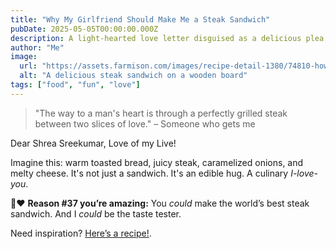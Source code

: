 ```yaml
---
title: "Why My Girlfriend Should Make Me a Steak Sandwich"
pubDate: 2025-05-05T00:00:00.000Z
description: A light-hearted love letter disguised as a delicious plea for a steak sandwich.
author: "Me"
image:
  url: "https://assets.farmison.com/images/recipe-detail-1380/74810-how-to-make-the-ultimate-steak-sandwich.jpg"
  alt: "A delicious steak sandwich on a wooden board"
tags: ["food", "fun", "love"]
---
```


> "The way to a man's heart is through a perfectly grilled steak between two slices of love." – Someone who gets me

Dear Shrea Sreekumar, Love of my Live!

Imagine this: warm toasted bread, juicy steak, caramelized onions, and melty cheese. It's not just a sandwich. It's an edible hug. A culinary _I-love-you_.

🥩❤️ **Reason #37 you’re amazing:** You _could_ make the world’s best steak sandwich. And I _could_ be the taste tester.

Need inspiration? [Here’s a recipe!](https://www.jamieoliver.com/recipes/beef/next-level-steak-onion-sandwich/).
